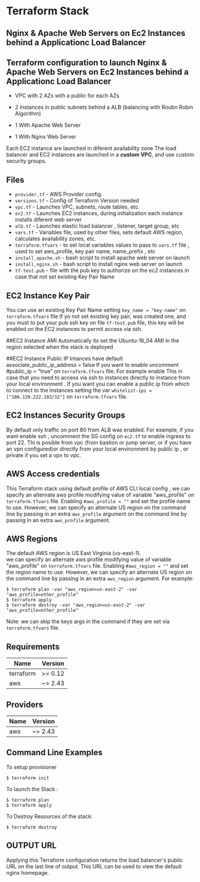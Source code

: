 # Terraform Stack 
## Nginx & Apache Web Servers on Ec2 Instances behind a Applicationc Load Balancer
## Terraform configuration to launch Nginx & Apache Web Servers on Ec2 Instances behind a Applicationc Load Balancer

- VPC with 2 AZs with a public for each AZs
 
- 2 Instances in public subnets behind a ALB (balancing with Roubn Robin Algorithm)

 - 1 With Apache Web Server

 - 1 With Nginx Web Server
  
Each EC2 instance are launched in diferent availability zone
The load balancer and EC2 instances are launched in a **custom VPC**, and use custom security groups.

## Files
+ `provider.tf` - AWS Provider config.
+ `versions.tf` - Config of Terraform Version needed 
+ `vpc.tf` - Launches VPC, subnets, route tables, etc.
+ `ec2.tf` - Launches EC2 instances, during initialization each instance installs diferent web server
+ `alb.tf` - Launches elastic load balancer , listener, target group, etc 
+ `vars.tf` - Variables file, used by other files, sets default AWS region, calculates availability zones, etc.
+ `terraform.tfvars` - to set local variables values to pass to `vars.tf` file , used to set aws_profile, key pair name, name_prefix , etc
+ `install_apache.sh` - bash script to install apache web server on launch
+ `install_nginx.sh` - bash script to install nginx web server on launch
+ `tf-test.pub` - file with the pub key to authorize on the ec2 instances in case that not set existing Key Pair Name

## EC2 Instance Key Pair
You can use an existing Key Pair Name setting  `key_name = "key-name"` on  `terraform.tfvars` file
If yo not set existing key pair, was created one, and you must to put your pub ssh key on file `tf-test.pub` file, this key will be enabled on the EC2 instances to permit access via ssh.

##EC2 Instance AMI
Automatically its set the Ubuntu-16_04 AMI in the region selected when the stack is deployed

##EC2 Instance Public IP
Intances have default associate_public_ip_address = false
If you want to enable uncomment #public_ip = "true" on `terraform.tfvars` file.
For example enable This in case that you need to access via ssh to instances directly to instance from your local environment .
If you want you can enable a public ip from which to connect to the instances setting the var 
`whitelist-ips = ["186.139.222.183/32"]` on `terraform.tfvars` file.


## EC2 Instances Security Groups
By default only traffic on port 80 from ALB was enabled.
For example, if you want enable ssh , uncomment the SG config on  `ec2.tf`  to enable ingress to port 22.
Thi is posible from vpc (from bastion or jump server, or if you have an vpn configured)or  directly from your local environment by public ip , or private if you set a vpn to vpc.

## AWS Access credentials
This Terraform stack using default profile of AWS CLI local config ,
we can specify an alternate aws profile modifying value of variable "aws_profile" on `terraform.tfvars`  file.
 Enabling `#aws_profile = ""` and set the profile name to use.
However, we can specify an alternate US region on the command line by passing in an extra `aws_profile` argument on the command line by passing in an extra `aws_profile` argument.

## AWS Regions
The default AWS region is US East Virginia (us-east-1).  
we can specify an alternate aws profile modifying value of variable "aws_profile" on `terraform.tfvars`  file.
 Enabling `#aws_region = ""` and set the region name to use.
However, we can specify an alternate US region on the command line by passing in an extra `aws_region` argument.
For example:
```
$ terraform plan -var "aws_region=us-east-2" -var "aws_profile=other_profile" 
$ terraform apply 
$ terraform destroy -var "aws_region=us-east-2" -var "aws_profile=other_profile" 
```
Note: we can skip the keys args in the command if they are set via `terraform.tfvars` file.


## Requirements

| Name | Version |
|------|---------|
| terraform | >= 0.12|
| aws | ~> 2.43 |

## Providers

| Name | Version |
|------|---------|
| aws | ~> 2.43 |

## Command Line Examples
To setup provisioner
```
$ terraform init
```
To launch the Stack :
```
$ terraform plan  
$ terraform apply
```
To Destroy Resources of the stack:
```
$ terraform destroy
```
## OUTPUT URL
Applying this Terraform configuration returns the load balancer's public URL on the last line of output.  This URL can be used to view the default nginx homepage.
